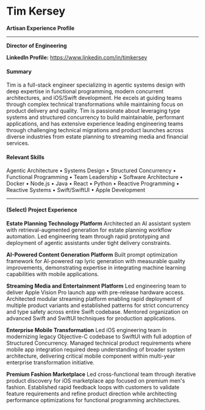 # Tim Kersey

**Artisan Experience Profile**

---

**Director of Engineering**

**LinkedIn Profile:** https://www.linkedin.com/in/timkersey

#### Summary

Tim is a full-stack engineer specializing in agentic systems design with deep expertise in functional programming, modern concurrent architectures, and iOS/Swift development. He excels at guiding teams through complex technical transformations while maintaining focus on product delivery and quality. Tim is passionate about leveraging type systems and structured concurrency to build maintainable, performant applications, and has extensive experience leading engineering teams through challenging technical migrations and product launches across diverse industries from estate planning to streaming media and financial services.

#### Relevant Skills

Agentic Architecture • Systems Design • Structured Concurrency • Functional Programming • Team Leadership • Software Architecture • Docker • Node.js • Java • React • Python • Reactive Programming • Reactive Systems • Swift/SwiftUI • Apple Development

---

#### (Select) Project Experience

**Estate Planning Technology Platform**
Architected an AI assistant system with retrieval-augmented generation for estate planning workflow automation. Led engineering team through rapid prototyping and deployment of agentic assistants under tight delivery constraints.

**AI-Powered Content Generation Platform**
Built prompt optimization framework for AI-powered rap lyric generation with measurable quality improvements, demonstrating expertise in integrating machine learning capabilities with mobile applications.

**Streaming Media and Entertainment Platform**
Led engineering team to deliver Apple Vision Pro launch app with pre-release hardware access. Architected modular streaming platform enabling rapid deployment of multiple product variants and established patterns for strict concurrency and type safety across entire Swift codebase. Mentored organization on advanced Swift and SwiftUI techniques for production applications.

**Enterprise Mobile Transformation**
Led iOS engineering team in modernizing legacy Objective-C codebase to SwiftUI with full adoption of Structured Concurrency. Managed technical product requirements where mobile app integration required deep understanding of broader system architecture, delivering critical mobile component within multi-year enterprise transformation initiative.

**Premium Fashion Marketplace**
Led cross-functional team through iterative product discovery for iOS marketplace app focused on premium men's fashion. Established rapid feedback loops with customers to validate feature requirements and refine product direction while architecting performance optimizations for functional programming architectures.

